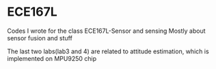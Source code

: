 # ECE167L
Codes I wrote for the class ECE167L-Sensor and sensing
Mostly about sensor fusion and stuff

The last two labs(lab3 and 4) are related to attitude estimation, which is implemented on MPU9250 chip
